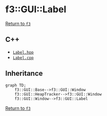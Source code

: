 # f3::GUI::Label

[Return to `f3`](/docs/f3.md)

## C++

- [`Label.hpp`](/c++/include/Label.hpp)
- [`Label.cpp`](/c++/source/Label.cpp)

## Inheritance

```mermaid
graph TD;
    f3::GUI::Base-->f3::GUI::Window
    f3::GUI::HeapTracker-->f3::GUI::Window
    f3::GUI::Window-->f3::GUI::Label
```

[Return to `f3`](/docs/f3.md)